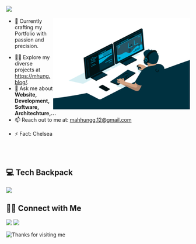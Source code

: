 <!---------------------------- Banner Image -----------------------
![Harry - Banner](https://user-images.githubusercontent.com/65373279/118028011-34ec0180-b380-11eb-80ce-58f1e13a1292.png)
------>

<!---------------------------- Typewriter animation ----------------------------->
![](https://readme-typing-svg.herokuapp.com?font=Montserrat&color=3EA9F5&lines=I'm+a+Software+Engineer;I'm+a+Web+Developer;I'm+a+UI%2FUX+Designer;I'm+a+Mentor;I'm+a+Graphic+Designer)


<!---------------------------- About Me ----------------------------->

<!-- <img align="right" height="250" width="375" alt="" src="https://media.giphy.com/media/SWoSkN6DxTszqIKEqv/giphy.gif" /> -->
<img align="right" alt="GIF" src="https://raw.githubusercontent.com/DevrajDC/DevrajDC/main/developer.gif" height="250" width="375" />

- 🔭 Currently crafting my Portfolio with passion and precision.
<!-- - 👯 Building [Design & Code](https://discord.gg/gM3bG4rAU5) Community. -->
- 👨‍💻 Explore my diverse projects at https://mhung.blog/.
- 💬 Ask me about **Website, Development, Software, Architechture,...**
- 📫 Reach out to me at: <a href="mailto:mahhungg.12@gmail.com">mahhungg.12@gmail.com</a>
<!-- - 📄 Dive into my experiences with my **Resume**: [here](https://docs.google.com/document/d/1Gt9kTDOgqljUXPw6nbJGGiKxbST5IjEY)  -->
- ⚡ Fact: Chelsea 
<br>
<br>


<!---------------------------- My Skills Section ----------------------------->
## 💻 Tech Backpack

<img src="https://skillicons.dev/icons?i=html,css,js,react,vuejs,ts,nextjs,aws,nodejs,expressjs,nestjs,sass,tailwind,threejs,materialui,bootstrap,redux,figma,vite,npm,yarn,mongodb,postgres,mysql,docker,rabbitmq,cypress,firebase,git,github,gitlab,postman,vscode,vercel,netlify,jenkins,discord&perline=18" align="center">
<br>


<!----------------------------- Open Source Projects --------------------
## 🔖 Some of my Repositories

<p align="left">
  <a href="https://github.com/DevrajDC/dc-code-screenshot"><img width="278" src="https://denvercoder1-github-readme-stats.vercel.app/api/pin/?username=DevrajDC&repo=dc-code-screenshot&theme=react&bg_color=20232a&title_color=61D9FA&icon_color=F8D866&hide_border=true&show_icons=true" alt="github-readme-streak-stats"></a>
  <a href="https://github.com/DevrajDC/aora-react-native"><img width="278" src="https://denvercoder1-github-readme-stats.vercel.app/api/pin/?username=DevrajDC&repo=aora-react-native&theme=react&bg_color=20232a&title_color=61D9FA&icon_color=F8D866&hide_border=true&show_icons=true" alt="github-readme-streak-stats"></a>
  <a href="https://github.com/DevrajDC/ochi"><img width="278" src="https://denvercoder1-github-readme-stats.vercel.app/api/pin/?username=DevrajDC&repo=ochi&theme=react&bg_color=20232a&title_color=61D9FA&icon_color=F8D866&hide_border=true&show_icons=true" alt="github-readme-streak-stats"></a>
  <a href="https://github.com/DevrajDC/resourceshub"><img width="278" src="https://denvercoder1-github-readme-stats.vercel.app/api/pin/?username=DevrajDC&repo=resourceshub&hide_border=true&bg_color=20232a&title_color=61D9FA&icon_color=F8D866&theme=react&show_icons=true" alt="readme-typing-svg"></a>
  <a href="https://github.com/Design-and-Code/Design-and-Code"><img width="278" src="https://denvercoder1-github-readme-stats.vercel.app/api/pin?username=Design-and-Code&repo=Design-and-Code&theme=react&bg_color=20232a&title_color=61D9FA&icon_color=F8D866&hide_border=true&show_icons=true" alt="custom-icon-badges"></a>
</p>
<p align="left">
  <a href="https://github.com/DevrajDC?tab=repositories"><img alt="All Repositories" title="All Repositories" src="https://custom-icon-badges.herokuapp.com/badge/-All%20Repos-2962FF?style=for-the-badge&logoColor=white&logo=repo"/></a>
</p>
<br>
<br>
------->

<!--------------------------------- Social Links --------------------------------->
## 🤝🏻 Connect with Me

<p align="left">
<a href="mailto:mahhungg.12@gmail.com" style="text-decoration:none">
  <img height="30" src = "https://img.shields.io/badge/gmail-c14438?&style=for-the-badge&logo=gmail&logoColor=white">
</a>
<a href="https://www.linkedin.com/in/manh-hung-887199212/" style="text-decoration:none">
  <img height="30" src="https://img.shields.io/badge/linkedin-blue.svg?&style=for-the-badge&logo=linkedin&logoColor=white" />
</a>
<!-- <a href="https://www.instagram.com/devraj_uiux/" style="text-decoration:none">
  <img height="30" src = "https://img.shields.io/badge/Instagram-%23E4405F.svg?&style=for-the-badge&logo=Instagram&logoColor=white">
</a> -->
<!-- <a href="https://discord.gg/gM3bG4rAU5" style="text-decoration:none">
  <img height="30" src="https://img.shields.io/badge/discord-darkblue.svg?&style=for-the-badge&logo=discord&logoColor=white" />
</a> -->
</p>


<!---------------------------------  Marquee Animation  ------------------------>
<img height="100" alt="Thanks for visiting me" width="100%" src="https://raw.githubusercontent.com/BrunnerLivio/brunnerlivio/master/images/marquee.svg" />
